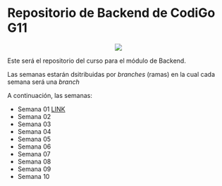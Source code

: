 # Repositorio de Backend de CodiGo G11

<p align="center"> 
<img src="https://assets.website-files.com/624b2bd5b7be89e20392d489/624b37b08ca87609798e03a6_codigo-logo-blanco.svg">


</p>

Este será el repositorio del curso para el módulo de Backend.

Las semanas estarán dsitribuidas por _branches_ (ramas) en la cual cada semana será una _branch_

A continuación, las semanas:

- Semana 01 [LINK](https://www.google.com.pe)
- Semana 02
- Semana 03
- Semana 04
- Semana 05
- Semana 06
- Semana 07
- Semana 08
- Semana 09
- Semana 10